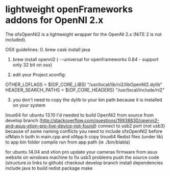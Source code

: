 lightweight openFrameworks addons for OpenNI 2.x 
==================================================
The ofxOpenNI2 is a lightweight wrapper for the OpenNI 2.x (NiTE 2 is not included).

OSX guidelines:
0. brew cask install java

1. brew install openni2 ( --universal for openframeworks 0.84 - support only 32 bit on osx) 

2. edit your Project.xconfig:

OTHER_LDFLAGS = $(OF_CORE_LIBS) "/usr/local/lib/ni2/libOpenNI2.dylib"
HEADER_SEARCH_PATHS = $(OF_CORE_HEADERS) "/usr/local/include/ni2"

3. you don't need to copy the dylib to your bin path because it is installed on your system

linux64
for ubuntu 13.10 I'd needed to build OpenNi2 from source from develop branch (http://stackoverflow.com/questions/19938830/openni2-and-asus-xtion-pro-live-device-not-found)
connect to usb2 port (not usb3)
because of some naming conflicts you need to include ofxOpenNI2 before ofMain.h both in main.cpp and ofApp.h
copy linux64 Redist files (under lib) to app bin folder
compile
run from app path (ie ./bin/blabla)

for ubuntu 14.04 and xtion pro
update your cameras firmware from asus website on windows machine to fix usb3 problems
push the source code (structure.io links to github)
checkout develop branch
install dependencies include java to build redist package
make

